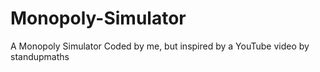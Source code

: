 # Monopoly-Simulator
A Monopoly Simulator Coded by me, but inspired by a YouTube video by standupmaths

